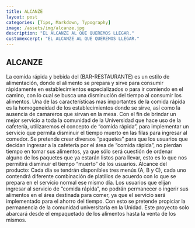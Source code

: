 ```yaml
---
title: ALCANZE
layout: post
categories: [Tips, Markdown, Typography]
image: /assets/img/alcanze.jpg
description: "EL ALCANZE AL QUE QUEREMOS LLEGAR."
customexcerpt: "EL ALCANZE AL QUE QUEREMOS LLEGAR."
---
```


## ALCANZE
La comida rápida y bebida del (BAR-RESTAURANTE) es un estilo de alimentación, donde el alimento se prepara y sirve para consumir rápidamente en establecimientos especializados o para
ir comiendo en el camino, con lo cual se busca una disminución del tiempo al consumir los alimentos. Una de las características mas importantes de la comida rápida es la homogeneidad de
los establecimientos donde se sirve, así como la ausencia de camareros que sirvan en la mesa.
Con el fin de brindar un mejor servicio a toda la comunidad de la Universidad que hace uso de
la cafetería, utilizaremos el concepto de “comida rápida”, para implementar un servicio que permita disminuir el tiempo muerto en las filas para ingresar al comedor. Se pretende crear diversos
“paquetes” para que los usuarios que decidan ingresar a la cafetería por el área de “comida rápida”,
no pierdan tiempo en tomar sus alimentos, ya que sólo será cuestión de ordenar alguno de los paquetes que ya estarán listos para llevar, esto es lo que nos permitirá disminuir el tiempo “muerto”
de los usuarios.
Alcance del producto: Cada día se tendrán disponibles tres menús (A, B y C), cada uno contendrá diferente combinación de platillos de acuerdo con lo que se prepara en el servicio normal
ese mismo día. Los usuarios que elijan ingresar al servicio de “comida rápida”, no podrán permanecer o ingerir sus alimentos en el área destinada para comer, ya que el servicio será implementado para el ahorro del tiempo. Con esto se pretende propiciar la permanencia de la comunidad
universitaria en la Unidad.
Este proyecto solo abarcará desde el empaquetado de los alimentos hasta la venta de los mismos.
